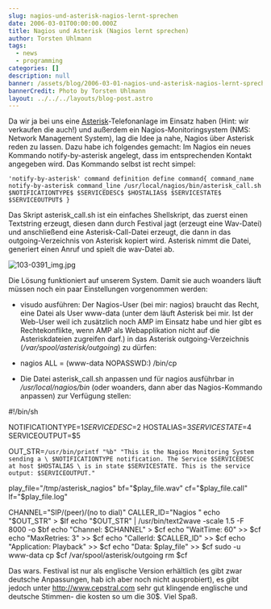 ```yaml
---
slug: nagios-und-asterisk-nagios-lernt-sprechen
date: 2006-03-01T00:00:00.000Z
title: Nagios und Asterisk (Nagios lernt sprechen)
author: Torsten Uhlmann
tags:
  - news
  - programming
categories: []
description: null
banner: /assets/blog/2006-03-01-nagios-und-asterisk-nagios-lernt-sprechen/banner.jpg
bannerCredit: Photo by Torsten Uhlmann
layout: ../../../layouts/blog-post.astro
---
```


Da wir ja bei uns eine [Asterisk](http://www.asterisk.org)-Telefonanlage im Einsatz haben (Hint: wir verkaufen die auch!) und außerdem ein Nagios-Monitoringsystem (NMS: Network Management System), lag die Idee ja nahe, Nagios über Asterisk reden zu lassen. Dazu habe ich folgendes gemacht: Im Nagios ein neues Kommando notify-by-asterisk angelegt, dass im entsprechenden Kontakt angegeben wird. Das Kommando selbst ist recht simpel:

```
'notify-by-asterisk' command definition define command{ command_name notify-by-asterisk command_line /usr/local/nagios/bin/asterisk_call.sh $NOTIFICATIONTYPE$ $SERVICEDESC$ $HOSTALIAS$ $SERVICESTATE$ $SERVICEOUTPUT$ }
```

Das Skript asterisk\_call.sh ist ein einfaches Shellskript, das zuerst einen Textstring erzeugt, diesen dann durch Festival jagt (erzeugt eine Wav-Datei) und anschließend eine Asterisk-Call-Datei erzeugt, die dann in das outgoing-Verzeichnis von Asterisk kopiert wird. Asterisk nimmt die Datei, generiert einen Anruf und spielt die wav-Datei ab.

![103-0391\_img.jpg](/assets/blog/2006-03-01-nagios-und-asterisk-nagios-lernt-sprechen/103-0391_img.jpg "103-0391_img.jpg")

Die Lösung funktioniert auf unserem System. Damit sie auch woanders läuft müssen noch ein paar Einstellungen vorgenommen werden:

-   visudo ausführen: Der Nagios-User (bei mir: nagios) braucht das Recht, eine Datei als User www-data (unter dem läuft Asterisk bei mir. Ist der Web-User weil ich zusätzlich noch AMP im Einsatz habe und hier gibt es Rechtekonflikte, wenn AMP als Webapplikation nicht auf die Asteriskdateien zugreifen darf.) in das Asterisk outgoing-Verzeichnis (*/var/spool/asterisk/outgoing*) zu dürfen:
-   nagios ALL = (www-data NOPASSWD:) /bin/cp

-   Die Datei asterisk\_call.sh anpassen und für nagios ausführbar in */usr/local/nagios/bin* (oder woanders, dann aber das Nagios-Kommando anpassen) zur Verfügung stellen:

<!-- -->

#!/bin/sh

NOTIFICATIONTYPE=$1 SERVICEDESC=$2 HOSTALIAS=$3 SERVICESTATE=$4 SERVICEOUTPUT=$5

OUT_STR=`/usr/bin/printf "%b" "This is the Nagios Monitoring System sending a \ $NOTIFICATIONTYPE notification. The Service $SERVICEDESC at host $HOSTALIAS \ is in state $SERVICESTATE. This is the service output: $SERVICEOUTPUT."`

play_file="/tmp/asterisk_nagios" bf="$play_file.wav" cf="$play_file.call" lf="$play_file.log"

CHANNEL="SIP/(peer)/(no to dial)" CALLER_ID="Nagios " echo "$OUT_STR" > $lf echo "$OUT_STR" | /usr/bin/text2wave -scale 1.5 -F 8000 -o $bf echo "Channel: $CHANNEL" > $cf echo "WaitTime: 60" >> $cf echo "MaxRetries: 3" >> $cf echo "CallerId: $CALLER_ID" >> $cf echo "Application: Playback" >> $cf echo "Data: $play_file" >> $cf sudo -u www-data cp $cf /var/spool/asterisk/outgoing rm $cf

Das wars. Festival ist nur als englische Version erhältlich (es gibt zwar deutsche Anpassungen, hab ich aber noch nicht ausprobiert), es gibt jedoch unter <http://www.cepstral.com> sehr gut klingende englische und deutsche Stimmen- die kosten so um die 30$. Viel Spaß.
